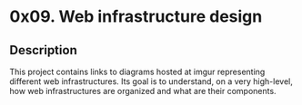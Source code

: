 # 0x09. Web infrastructure design

## Description

This project contains links to diagrams hosted at imgur representing different web infrastructures.
Its goal is to understand, on a very high-level, how web infrastructures are organized and what are their components.

